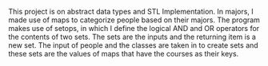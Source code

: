 This project is on abstract data types and STL Implementation. 
In majors, I made use of maps to categorize people based on their majors. The program makes use of setops, in which I define the logical AND and OR  operators for the contents of two sets. The sets are the inputs and the returning item is a new set. The input of people and the classes are taken in to create sets and these sets are the values of maps that have the courses as their keys. 
